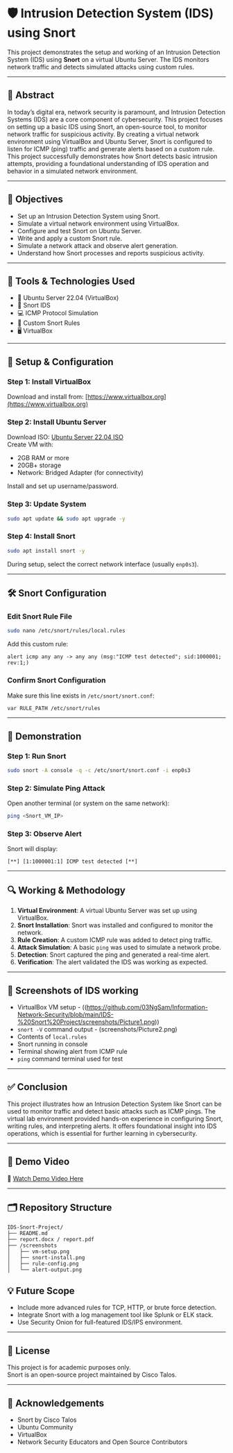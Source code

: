 # 🛡️ Intrusion Detection System (IDS) using Snort

This project demonstrates the setup and working of an Intrusion Detection System (IDS) using **Snort** on a virtual Ubuntu Server. The IDS monitors network traffic and detects simulated attacks using custom rules.

---

## 📄 Abstract

In today’s digital era, network security is paramount, and Intrusion Detection Systems (IDS) are a core component of cybersecurity. This project focuses on setting up a basic IDS using Snort, an open-source tool, to monitor network traffic for suspicious activity. By creating a virtual network environment using VirtualBox and Ubuntu Server, Snort is configured to listen for ICMP (ping) traffic and generate alerts based on a custom rule. This project successfully demonstrates how Snort detects basic intrusion attempts, providing a foundational understanding of IDS operation and behavior in a simulated network environment.

---

## 🎯 Objectives

- Set up an Intrusion Detection System using Snort.
- Simulate a virtual network environment using VirtualBox.
- Configure and test Snort on Ubuntu Server.
- Write and apply a custom Snort rule.
- Simulate a network attack and observe alert generation.
- Understand how Snort processes and reports suspicious activity.

---

## 🧰 Tools & Technologies Used

- 🐧 Ubuntu Server 22.04 (VirtualBox)
- 🐷 Snort IDS
- 💻 ICMP Protocol Simulation
- 📄 Custom Snort Rules
- 🖥️ VirtualBox

---

## 🚀 Setup & Configuration

### Step 1: Install VirtualBox
Download and install from: [https://www.virtualbox.org](https://www.virtualbox.org)

### Step 2: Install Ubuntu Server
Download ISO: [Ubuntu Server 22.04 ISO](https://releases.ubuntu.com/22.04/)  
Create VM with:
- 2GB RAM or more
- 20GB+ storage
- Network: Bridged Adapter (for connectivity)

Install and set up username/password.

### Step 3: Update System
```bash
sudo apt update && sudo apt upgrade -y
```

### Step 4: Install Snort
```bash
sudo apt install snort -y
```
During setup, select the correct network interface (usually `enp0s3`).

---

## 🛠️ Snort Configuration

### Edit Snort Rule File
```bash
sudo nano /etc/snort/rules/local.rules
```

Add this custom rule:
```snort
alert icmp any any -> any any (msg:"ICMP test detected"; sid:1000001; rev:1;)
```

### Confirm Snort Configuration
Make sure this line exists in `/etc/snort/snort.conf`:
```bash
var RULE_PATH /etc/snort/rules
```

---

## 🧪 Demonstration

### Step 1: Run Snort
```bash
sudo snort -A console -q -c /etc/snort/snort.conf -i enp0s3
```

### Step 2: Simulate Ping Attack
Open another terminal (or system on the same network):
```bash
ping <Snort_VM_IP>
```

### Step 3: Observe Alert
Snort will display:
```
[**] [1:1000001:1] ICMP test detected [**]
```

---

## 🔍 Working & Methodology

1. **Virtual Environment**: A virtual Ubuntu Server was set up using VirtualBox.
2. **Snort Installation**: Snort was installed and configured to monitor the network.
3. **Rule Creation**: A custom ICMP rule was added to detect ping traffic.
4. **Attack Simulation**: A basic `ping` was used to simulate a network probe.
5. **Detection**: Snort captured the ping and generated a real-time alert.
6. **Verification**: The alert validated the IDS was working as expected.

---
## 📸 Screenshots of IDS working

- VirtualBox VM setup - ((https://github.com/03NgSam/Information-Network-Security/blob/main/IDS-%20Snort%20Project/screenshots/Picture1.png))
- `snort -V` command output - (screenshots/Picture2.png)
- Contents of `local.rules`  
- Snort running in console  
- Terminal showing alert from ICMP rule  
- `ping` command terminal used for test

---


## ✅ Conclusion

This project illustrates how an Intrusion Detection System like Snort can be used to monitor traffic and detect basic attacks such as ICMP pings. The virtual lab environment provided hands-on experience in configuring Snort, writing rules, and interpreting alerts. It offers foundational insight into IDS operations, which is essential for further learning in cybersecurity.

---

## 🎥 Demo Video

🎥 [Watch Demo Video Here](https://drive.google.com/file/d/1FS9Og6Px6-K-bcK2XvlDGvXlJ5ZhXIBj/view?usp=sharing)

---

## 🗂️ Repository Structure

```
IDS-Snort-Project/
️├── README.md
├── report.docx / report.pdf
├── /screenshots
│   ├── vm-setup.png
│   ├── snort-install.png
│   ├── rule-config.png
│   └── alert-output.png

```


## 💡 Future Scope

- Include more advanced rules for TCP, HTTP, or brute force detection.
- Integrate Snort with a log management tool like Splunk or ELK stack.
- Use Security Onion for full-featured IDS/IPS environment.

---

## 🍿 License

This project is for academic purposes only.  
Snort is an open-source project maintained by Cisco Talos.

---

## 🙌 Acknowledgements

- Snort by Cisco Talos  
- Ubuntu Community  
- VirtualBox  
- Network Security Educators and Open Source Contributors

  
